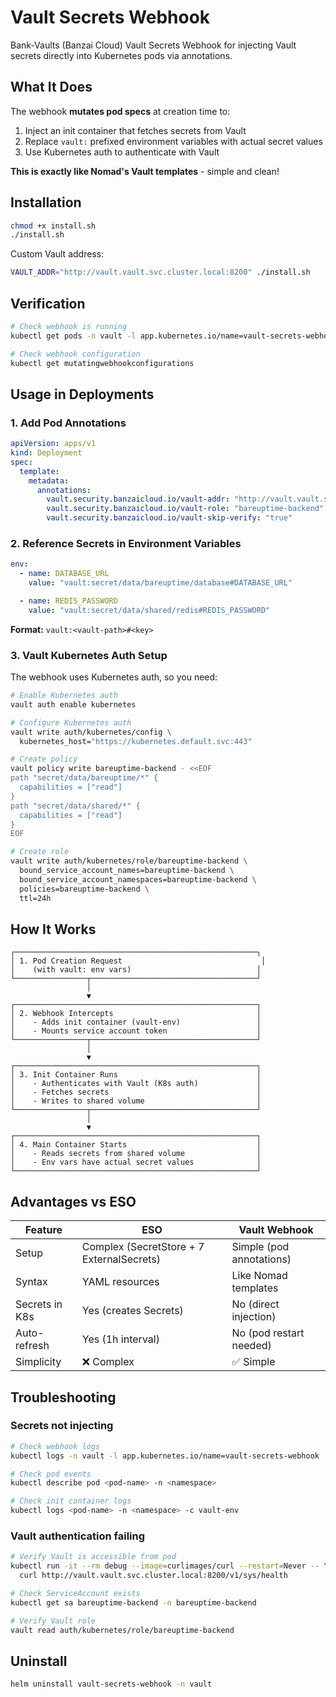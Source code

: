# Vault Secrets Webhook

Bank-Vaults (Banzai Cloud) Vault Secrets Webhook for injecting Vault secrets directly into Kubernetes pods via annotations.

## What It Does

The webhook **mutates pod specs** at creation time to:
1. Inject an init container that fetches secrets from Vault
2. Replace `vault:` prefixed environment variables with actual secret values
3. Use Kubernetes auth to authenticate with Vault

**This is exactly like Nomad's Vault templates** - simple and clean!

## Installation

```bash
chmod +x install.sh
./install.sh
```

Custom Vault address:
```bash
VAULT_ADDR="http://vault.vault.svc.cluster.local:8200" ./install.sh
```

## Verification

```bash
# Check webhook is running
kubectl get pods -n vault -l app.kubernetes.io/name=vault-secrets-webhook

# Check webhook configuration
kubectl get mutatingwebhookconfigurations
```

## Usage in Deployments

### 1. Add Pod Annotations

```yaml
apiVersion: apps/v1
kind: Deployment
spec:
  template:
    metadata:
      annotations:
        vault.security.banzaicloud.io/vault-addr: "http://vault.vault.svc.cluster.local:8200"
        vault.security.banzaicloud.io/vault-role: "bareuptime-backend"
        vault.security.banzaicloud.io/vault-skip-verify: "true"
```

### 2. Reference Secrets in Environment Variables

```yaml
env:
  - name: DATABASE_URL
    value: "vault:secret/data/bareuptime/database#DATABASE_URL"

  - name: REDIS_PASSWORD
    value: "vault:secret/data/shared/redis#REDIS_PASSWORD"
```

**Format:** `vault:<vault-path>#<key>`

### 3. Vault Kubernetes Auth Setup

The webhook uses Kubernetes auth, so you need:

```bash
# Enable Kubernetes auth
vault auth enable kubernetes

# Configure Kubernetes auth
vault write auth/kubernetes/config \
  kubernetes_host="https://kubernetes.default.svc:443"

# Create policy
vault policy write bareuptime-backend - <<EOF
path "secret/data/bareuptime/*" {
  capabilities = ["read"]
}
path "secret/data/shared/*" {
  capabilities = ["read"]
}
EOF

# Create role
vault write auth/kubernetes/role/bareuptime-backend \
  bound_service_account_names=bareuptime-backend \
  bound_service_account_namespaces=bareuptime-backend \
  policies=bareuptime-backend \
  ttl=24h
```

## How It Works

```
┌──────────────────────────────────────────────────────┐
│ 1. Pod Creation Request                               │
│    (with vault: env vars)                            │
└────────────────┬─────────────────────────────────────┘
                 │
                 ▼
┌──────────────────────────────────────────────────────┐
│ 2. Webhook Intercepts                                │
│    - Adds init container (vault-env)                 │
│    - Mounts service account token                    │
└────────────────┬─────────────────────────────────────┘
                 │
                 ▼
┌──────────────────────────────────────────────────────┐
│ 3. Init Container Runs                               │
│    - Authenticates with Vault (K8s auth)             │
│    - Fetches secrets                                 │
│    - Writes to shared volume                         │
└────────────────┬─────────────────────────────────────┘
                 │
                 ▼
┌──────────────────────────────────────────────────────┐
│ 4. Main Container Starts                             │
│    - Reads secrets from shared volume                │
│    - Env vars have actual secret values              │
└──────────────────────────────────────────────────────┘
```

## Advantages vs ESO

| Feature | ESO | Vault Webhook |
|---------|-----|---------------|
| Setup | Complex (SecretStore + 7 ExternalSecrets) | Simple (pod annotations) |
| Syntax | YAML resources | Like Nomad templates |
| Secrets in K8s | Yes (creates Secrets) | No (direct injection) |
| Auto-refresh | Yes (1h interval) | No (pod restart needed) |
| Simplicity | ❌ Complex | ✅ Simple |

## Troubleshooting

### Secrets not injecting

```bash
# Check webhook logs
kubectl logs -n vault -l app.kubernetes.io/name=vault-secrets-webhook

# Check pod events
kubectl describe pod <pod-name> -n <namespace>

# Check init container logs
kubectl logs <pod-name> -n <namespace> -c vault-env
```

### Vault authentication failing

```bash
# Verify Vault is accessible from pod
kubectl run -it --rm debug --image=curlimages/curl --restart=Never -- \
  curl http://vault.vault.svc.cluster.local:8200/v1/sys/health

# Check ServiceAccount exists
kubectl get sa bareuptime-backend -n bareuptime-backend

# Verify Vault role
vault read auth/kubernetes/role/bareuptime-backend
```

## Uninstall

```bash
helm uninstall vault-secrets-webhook -n vault
```
